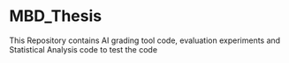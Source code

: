 # MBD_Thesis
This Repository contains AI grading tool code, evaluation experiments and Statistical Analysis code to test the code
